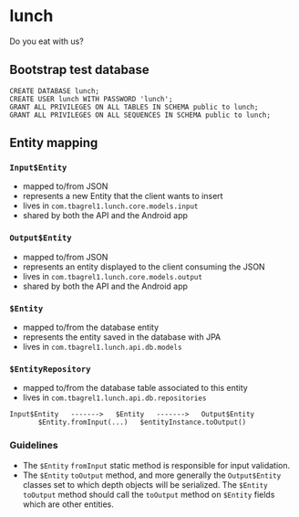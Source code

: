 # lunch
Do you eat with us?

## Bootstrap test database

```
CREATE DATABASE lunch;
CREATE USER lunch WITH PASSWORD 'lunch';
GRANT ALL PRIVILEGES ON ALL TABLES IN SCHEMA public to lunch;
GRANT ALL PRIVILEGES ON ALL SEQUENCES IN SCHEMA public to lunch;
```

## Entity mapping

### `Input$Entity`

+ mapped to/from JSON
+ represents a new Entity that the client wants to insert
+ lives in `com.tbagrel1.lunch.core.models.input`
+ shared by both the API and the Android app

### `Output$Entity`
+ mapped to/from JSON
+ represents an entity displayed to the client consuming the JSON
+ lives in `com.tbagrel1.lunch.core.models.output`
+ shared by both the API and the Android app

### `$Entity`
+ mapped to/from the database entity
+ represents the entity saved in the database with JPA
+ lives in `com.tbagrel1.lunch.api.db.models`

### `$EntityRepository`
+ mapped to/from the database table associated to this entity
+ lives in `com.tbagrel1.lunch.api.db.repositories`

```
Input$Entity   ------->   $Entity   ------->   Output$Entity
       $Entity.fromInput(...)   $entityInstance.toOutput()
```

### Guidelines

+ The `$Entity` `fromInput` static method is responsible for input validation.
+ The `$Entity` `toOutput` method, and more generally the `Output$Entity` classes set to which depth objects will be serialized. The `$Entity` `toOutput` method should call the `toOutput` method on `$Entity` fields which are other entities.